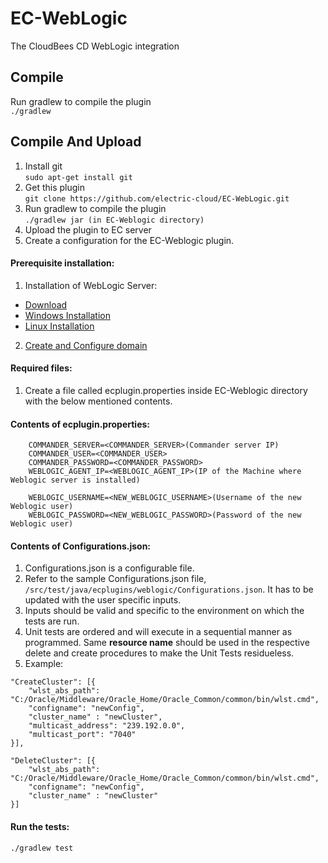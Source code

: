 EC-WebLogic
============

The CloudBees CD WebLogic integration

## Compile ##

Run gradlew to compile the plugin\
`./gradlew`

## Compile And Upload ##
1. Install git\
   `sudo apt-get install git`
2. Get this plugin\
   `git clone https://github.com/electric-cloud/EC-WebLogic.git`
3. Run gradlew to compile the plugin\
   `./gradlew jar (in EC-Weblogic directory)`
4. Upload the plugin to EC server
5. Create a configuration for the EC-Weblogic plugin.

#### Prerequisite installation: ####
1. Installation of WebLogic Server:
  * [Download](http://www.oracle.com/technetwork/middleware/weblogic/downloads/wls-main-097127.html)
  * [Windows Installation](https://docs.oracle.com/cd/E24329_01/doc.1211/e24492/install_screens.htm#WLSIG213)
  * [Linux Installation](https://oracle-base.com/articles/12c/weblogic-installation-on-oracle-linux-5-and-6-1212)
2. [Create and Configure domain](https://docs.oracle.com/cd/E13222_01/wls/docs90/config_scripting/domains.html#1001190)

#### Required files: ####
1. Create a file called ecplugin.properties inside EC-Weblogic directory with the below mentioned contents.

#### Contents of ecplugin.properties: ####
```
    COMMANDER_SERVER=<COMMANDER_SERVER>(Commander server IP)
    COMMANDER_USER=<COMMANDER_USER>
    COMMANDER_PASSWORD=<COMMANDER_PASSWORD>
    WEBLOGIC_AGENT_IP=<WEBLOGIC_AGENT_IP>(IP of the Machine where Weblogic server is installed)
    
    WEBLOGIC_USERNAME=<NEW_WEBLOGIC_USERNAME>(Username of the new Weblogic user)
    WEBLOGIC_PASSWORD=<NEW_WEBLOGIC_PASSWORD>(Password of the new Weblogic user)
```

#### Contents of Configurations.json: ####
1. Configurations.json is a configurable file.
2. Refer to the sample Configurations.json file, `/src/test/java/ecplugins/weblogic/Configurations.json`. It has to be updated with the user specific inputs.
3. Inputs should be valid and specific to the environment on which the tests are run.
4. Unit tests are ordered and will execute in a sequential manner as programmed. Same **resource name** should be used in the respective delete and create procedures to make the Unit Tests residueless.
5. Example: 
```
"CreateCluster": [{
    "wlst_abs_path": "C:/Oracle/Middleware/Oracle_Home/Oracle_Common/common/bin/wlst.cmd",
	"configname": "newConfig",
	"cluster_name" : "newCluster",
	"multicast_address": "239.192.0.0",
	"multicast_port": "7040"
}],
          
"DeleteCluster": [{
    "wlst_abs_path": "C:/Oracle/Middleware/Oracle_Home/Oracle_Common/common/bin/wlst.cmd",
    "configname": "newConfig",
    "cluster_name" : "newCluster"
}]
```
#### Run the tests: #####
    ./gradlew test

